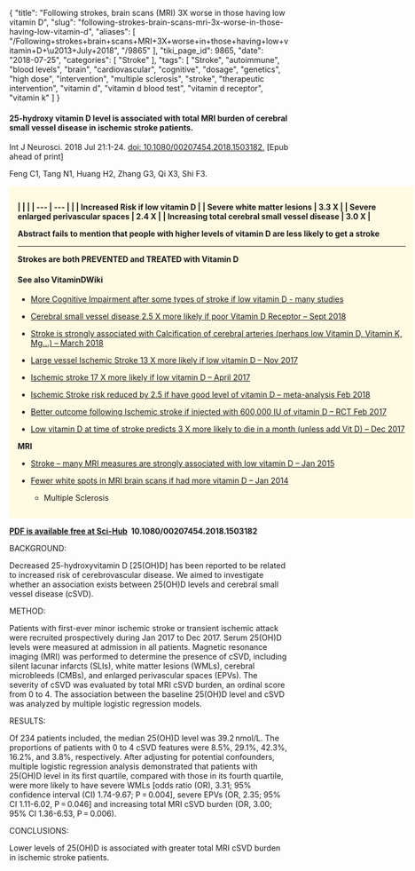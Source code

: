 {
    "title": "Following strokes, brain scans (MRI) 3X worse in those having low vitamin D",
    "slug": "following-strokes-brain-scans-mri-3x-worse-in-those-having-low-vitamin-d",
    "aliases": [
        "/Following+strokes+brain+scans+MRI+3X+worse+in+those+having+low+vitamin+D+\u2013+July+2018",
        "/9865"
    ],
    "tiki_page_id": 9865,
    "date": "2018-07-25",
    "categories": [
        "Stroke"
    ],
    "tags": [
        "Stroke",
        "autoimmune",
        "blood levels",
        "brain",
        "cardiovascular",
        "cognitive",
        "dosage",
        "genetics",
        "high dose",
        "intervention",
        "multiple sclerosis",
        "stroke",
        "therapeutic intervention",
        "vitamin d",
        "vitamin d blood test",
        "vitamin d receptor",
        "vitamin k"
    ]
}


#### 25-hydroxy vitamin D level is associated with total MRI burden of cerebral small vessel disease in ischemic stroke patients.

Int J Neurosci. 2018 Jul 21:1-24. [doi: 10.1080/00207454.2018.1503182.](https://doi.org/10.1080/00207454.2018.1503182.) <span>[Epub ahead of print]</span>

Feng C1, Tang N1, Huang H2, Zhang G3, Qi X3, Shi F3.

<div class="border" style="background-color:#FFFAE2;padding:15px;margin:10px 0;border-radius:5px;width:700px">

 **| | |
| --- | --- |
|  | Increased Risk if low vitamin D |
| Severe white matter lesions | 3.3 X |
| Severe enlarged perivascular spaces | 2.4 X |
| Increasing total cerebral small vessel disease  | 3.0 X |** 

 **Abstract fails to mention that people with higher levels of vitamin D are less likely to get a stroke** 

---

 **Strokes are both PREVENTED and TREATED with Vitamin D** 

#### See also VitaminDWiki

* [More Cognitive Impairment after some types of stroke if low vitamin D - many studies](/posts/more-cognitive-impairment-after-some-types-of-stroke-if-low-vitamin-d-many-studies)

* [Cerebral small vessel disease 2.5 X more likely if poor Vitamin D Receptor – Sept 2018](/posts/cerebral-small-vessel-disease-25-x-more-likely-if-poor-vitamin-d-receptor)

* [Stroke is strongly associated with Calcification of cerebral arteries (perhaps low Vitamin D, Vitamin K, Mg…) – March 2018](/posts/stroke-is-strongly-associated-with-calcification-of-cerebral-arteries-perhaps-lo--d-vitamin-k-mg)

* [Large vessel Ischemic Stroke 13 X more likely if low vitamin D – Nov 2017](/posts/large-vessel-ischemic-stroke-13-x-more-likely-if-low-vitamin-d)

* [Ischemic stroke 17 X more likely if low vitamin D – April 2017](/posts/ischemic-stroke-17-x-more-likely-if-low-vitamin-d)

* [Ischemic Stroke risk reduced by 2.5 if have good level of vitamin D – meta-analysis Feb 2018](/posts/ischemic-stroke-risk-reduced-by-25-if-have-good-level-of-vitamin-d-meta-analysis)

* [Better outcome following Ischemic stroke if injected with 600,000 IU of vitamin D – RCT Feb 2017](/posts/better-outcome-following-ischemic-stroke-if-injected-with-600000-iu-of-vitamin-d-rct)

* [Low vitamin D at time of stroke predicts 3 X more likely to die in a month (unless add Vit D) – Dec 2017](/posts/low-vitamin-d-at-time-of-stroke-predicts-3-x-more-likely-to-die-in-a-month-unless-add-vit-d)

 **MRI** 

* [Stroke – many MRI measures are strongly associated with low vitamin D – Jan 2015](/posts/stroke-many-mri-measures-are-strongly-associated-with-low-vitamin-d)

* [Fewer white spots in MRI brain scans if had more vitamin D – Jan 2014](/posts/fewer-white-spots-in-mri-brain-scans-if-had-more-vitamin-d)

   * Multiple Sclerosis

</div>

 **[PDF is available free at Sci-Hub](/posts/off-topic-10-ways-to-find-medical-studies-on-the-web) &nbsp;10.1080/00207454.2018.1503182** 

BACKGROUND:

Decreased 25-hydroxyvitamin D <span>[25(OH)D]</span> has been reported to be related to increased risk of cerebrovascular disease. We aimed to investigate whether an association exists between 25(OH)D levels and cerebral small vessel disease (cSVD).

METHOD:

Patients with first-ever minor ischemic stroke or transient ischemic attack were recruited prospectively during Jan 2017 to Dec 2017. Serum 25(OH)D levels were measured at admission in all patients. Magnetic resonance imaging (MRI) was performed to determine the presence of cSVD, including silent lacunar infarcts (SLIs), white matter lesions (WMLs), cerebral microbleeds (CMBs), and enlarged perivascular spaces (EPVs). The severity of cSVD was evaluated by total MRI cSVD burden, an ordinal score from 0 to 4. The association between the baseline 25(OH)D level and cSVD was analyzed by multiple logistic regression models.

RESULTS:

Of 234 patients included, the median 25(OH)D level was 39.2 nmol/L. The proportions of patients with 0 to 4 cSVD features were 8.5%, 29.1%, 42.3%, 16.2%, and 3.8%, respectively. After adjusting for potential confounders, multiple logistic regression analysis demonstrated that patients with 25(OH)D level in its first quartile, compared with those in its fourth quartile, were more likely to have severe WMLs <span>[odds ratio (OR), 3.31; 95% confidence interval (CI) 1.74-9.67; P = 0.004]</span>, severe EPVs (OR, 2.35; 95% CI 1.11-6.02, P = 0.046] and increasing total MRI cSVD burden (OR, 3.00; 95% CI 1.36-6.53, P = 0.006).

CONCLUSIONS:

Lower levels of 25(OH)D is associated with greater total MRI cSVD burden in ischemic stroke patients.
